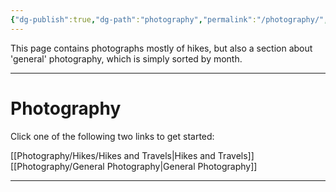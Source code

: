 ```yaml
---
{"dg-publish":true,"dg-path":"photography","permalink":"/photography/","hide":"true","updated":"2025-08-12T19:22:57.000+02:00"}
---
```


This page contains photographs mostly of hikes, but also a section about 'general' photography, which is simply sorted by month. 

---
# Photography

Click one of the following two links to get started:

[[Photography/Hikes/Hikes and Travels\|Hikes and Travels]]
[[Photography/General Photography\|General Photography]]

---